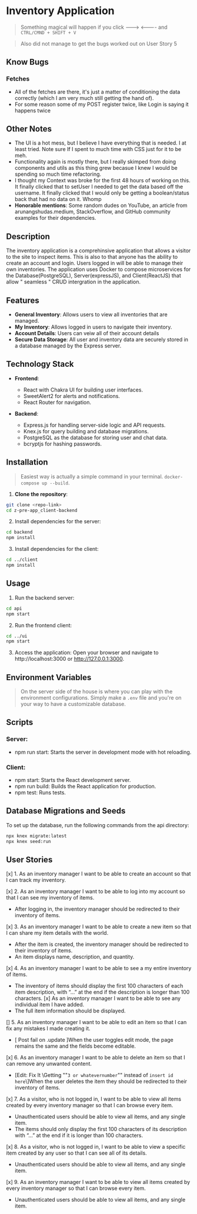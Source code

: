 # Inventory Application

> Something magical will happen if you click ---> <---- and `CTRL/CMND + SHIFT + V`

> Also did not manage to get the bugs worked out on User Story 5

## Know Bugs

### Fetches

- All of the fetches are there, it's just a matter of conditioning the data correctly (which I am very much still getting the hand of).
- For some reason some of my POST register twice, like Login is saying it happens twice

## Other Notes

- The UI is a hot mess, but I believe I have everything that is needed. I at least tried. Note sure If I spent to much time with CSS just for it to be meh.
- Functionality again is mostly there, but I really skimped from doing components and utils as this thing grew becasue I knew I would be spending so much time refactoring.
- I thought my Context was broke for the first 48 hours of working on this. It finally clicked that to setUser I needed to get the data based off the username. It finally clicked that I would only be getting a boolean/status back that had no data on it. Whomp
- **Honorable mentions**: Some random dudes on YouTube, an article from arunangshudas.medium, StackOverflow, and GitHub community examples for their dependencies.

## Description

The inventory application is a comprehinsive application that allows a visitor to the site to inspect items. This is also to that anyone has the ability to create an account and login. Users logged in will be able to manage their own inventories. The application uses Docker to compose microservices for the Database(PostgreSQL), Server(expressJS), and Client(ReactJS) that allow " seamless " CRUD intergration in the application.

## Features

- **General Inventory**: Allows users to view all inventories that are managed.
- **My Inventory**: Allows logged in users to navigate their inventory.
- **Account Details**: Users can veiw all of their account details
- **Secure Data Storage**: All user and inventory data are securely stored in a database managed by the Express server.

## Technology Stack

- **Frontend**:

  - React with Chakra UI for building user interfaces.
  - SweetAlert2 for alerts and notifications.
  - React Router for navigation.

- **Backend**:
  - Express.js for handling server-side logic and API requests.
  - Knex.js for query building and database migrations.
  - PostgreSQL as the database for storing user and chat data.
  - bcryptjs for hashing passwords.

## Installation

> Easiest way is actually a simple command in your terminal. `docker-compose up --build`.

1. **Clone the repository**:

```sh
git clone <repo-link>
cd z-pre-app_client-backend
```

2. Install dependencies for the server:

```sh
cd backend
npm install
```

3. Install dependencies for the client:

```sh
cd ../client
npm install
```

## Usage

1. Run the backend server:

```sh
cd api
npm start
```

2. Run the frontend client:

```sh
cd ../ui
npm start
```

3. Access the application:
   Open your browser and navigate to http://localhost:3000 or http://127.0.0.1:3000.

## Environment Variables

> On the server side of the house is where you can play with the environment configurations. Simply make a `.env` file and you're on your way to have a customizable database.

## Scripts

### Server:

- npm run start: Starts the server in development mode with hot reloading.

### Client:

- npm start: Starts the React development server.
- npm run build: Builds the React application for production.
- npm test: Runs tests.

## Database Migrations and Seeds

To set up the database, run the following commands from the api directory:

```sh
npx knex migrate:latest
npx knex seed:run
```

## User Stories

[x] 1. As an inventory manager I want to be able to create an account so that I can track my inventory.

[x] 2. As an inventory manager I want to be able to log into my account so that I can see my inventory of items.

- After logging in, the inventory manager should be redirected to their inventory of items.

[x] 3. As an inventory manager I want to be able to create a new item so that I can share my item details with the world.

- After the item is created, the inventory manager should be redirected to their inventory of items.
- An item displays name, description, and quantity.

[x] 4. As an inventory manager I want to be able to see a my entire inventory of items.

- The inventory of items should display the first 100 characters of each item description, with “...” at the end if the description is longer than 100 characters.
  [x] As an inventory manager I want to be able to see any individual item I have added.
- The full item information should be displayed.

[] 5. As an inventory manager I want to be able to edit an item so that I can fix any mistakes I made creating it.

- [ Post fail on .update ]When the user toggles edit mode, the page remains the same and the fields become editable.

[x] 6. As an inventory manager I want to be able to delete an item so that I can remove any unwanted content.

- [Edit: Fix It \\Getting ""`3 or whatevernumber`"" instead of `insert id here`\\]When the user deletes the item they should be redirected to their inventory of items.

[x] 7. As a visitor, who is not logged in, I want to be able to view all items created by every inventory manager so that I can browse every item.

- Unauthenticated users should be able to view all items, and any single item.
- The items should only display the first 100 characters of its description with “...” at the end if it is longer than 100 characters.

[x] 8. As a visitor, who is not logged in, I want to be able to view a specific item created by any user so that I can see all of its details.

- Unauthenticated users should be able to view all items, and any single item.

[x] 9. As an inventory manager I want to be able to view all items created by every inventory manager so that I can browse every item.

- Unauthenticated users should be able to view all items, and any single item.
